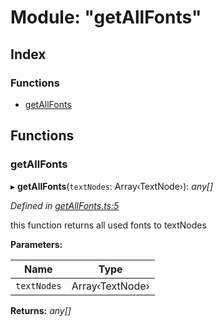 
# Module: "getAllFonts"

## Index

### Functions

* [getAllFonts](_getallfonts_.md#getallfonts)

## Functions

###  getAllFonts

▸ **getAllFonts**(`textNodes`: Array‹TextNode›): *any[]*

*Defined in [getAllFonts.ts:5](https://github.com/figma-plugin-helper-functions/figma-plugin-helpers/blob/ce391e7/src/helpers/getAllFonts.ts#L5)*

this function returns all used fonts to textNodes

**Parameters:**

Name | Type |
------ | ------ |
`textNodes` | Array‹TextNode› |

**Returns:** *any[]*
